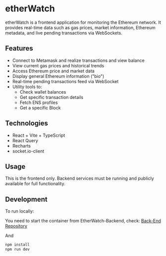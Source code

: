 # etherWatch

etherWatch is a frontend application for monitoring the Ethereum network. It provides real-time data such as gas prices, market information, Ethereum metadata, and live pending transactions via WebSockets.

## Features
- Connect to Metamask and realize transactions and view balance
- View current gas prices and historical trends
- Access Ethereum price and market data
- Display general Ethereum information ("bio")
- Real-time pending transactions feed via WebSocket
- Utility tools to:
  - Check wallet balances
  - Get specific transaction details
  - Fetch ENS profiles
  - Get a specific Block
    

## Technologies

- React + Vite + TypeScript
- React Query
- Recharts
- socket.io-client

## Usage

This is the frontend only. Backend services must be running and publicly available for full functionality.

## Development

To run locally:

You need to start the container from EtherWatch-Backend, check: 
[Back-End Repository](https://github.com/nathazz/EtherWatch-backend)

And 

```bash
npm install
npm run dev
